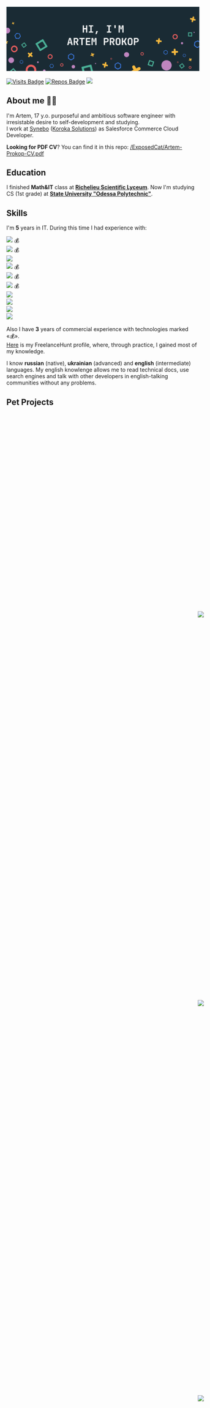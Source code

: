 [![Artem's GitHub Banner](./GitHubHeader.png)](https://github.com/exposedcat)  <!-- Banner by @braydoncoyer -->

[![Visits Badge](https://badges.pufler.dev/visits/exposedcat/exposedcat)](https://github.com/ExposedCat)
[![Repos Badge](https://badges.pufler.dev/repos/exposedcat)](https://github.com/ExposedCat?tab=repositories)
<a href="https://t.me/ExposedCat">![](https://img.shields.io/badge/Telegram-ExposedCat-informational?style=flat&logo=telegram&logoColor=26A5E4&color=26A5E4)</a>
## About me 👨‍💻
I'm Artem, 17 y.o. purposeful and ambitious software engineer with irresistable desire to self-development and studying.  
I work at <a href="https://synebo.io">Synebo</a> (<a href="https://korokasolutions.com">Koroka Solutions</a>) as Salesforce Commerce Cloud Developer.
  
**Looking for PDF CV**? You can find it in this repo: [/ExposedCat/Artem-Prokop-CV.pdf](https://github.com/ExposedCat/ExposedCat/blob/main/Artem-Prokop-CV.pdf)

## Education
I finished **Math&IT** class at **<a href="http://rl.odessa.ua/index.php/en">Richelieu Scientific Lyceum</a>**.
Now I'm studying CS (1st grade) at **<a href="http://op.edu.ua/en">State University "Odessa Polytechnic"</a>**.

## Skills 
I'm **5** years in IT. During this time I had experience with:  

  **![](https://img.shields.io/badge/JavaScript-5%20Years-informational?style=flat&logo=javascript&logoColor=F7DF1E&color=F7DF1E)** 💰  
  **![](https://img.shields.io/badge/Node.JS-4%20Years-informational?style=flat&logo=node.js&logoColor=339933&color=339933)** 💰  
  **![](https://img.shields.io/badge/NPM-4%20Years-informational?style=flat&logo=npm&logoColor=white&color=C21325)**  
  **![](https://img.shields.io/badge/MongoDB-1%20Year-informational?style=flat&logo=mongodb&logoColor=47A248&color=47A248)** 💰  
  **![](https://img.shields.io/badge/Mongoose.JS-1%20Year-informational?style=flat&logo=javascript&logoColor=F7DF1E&color=C21325)** 💰    
  **![](https://img.shields.io/badge/Python%203-1%20Year-informational?style=flat&logo=python&logoColor=FECC00&color=3776AB)** 💰    
  **![](https://img.shields.io/badge/HTML-1%20Year-informational?style=flat&logo=html5&logoColor=E34F26&color=E34F26)**  
  **![](https://img.shields.io/badge/CSS-1%20Year-informational?style=flat&logo=css3&logoColor=1572B6&color=1572B6)**  
  **![](https://img.shields.io/badge/Electron-6%20Months-informational?style=flat&logo=electron&logoColor=61DAFB&color=47848F)**  
  **![](https://img.shields.io/badge/React-2%20Months-informational?style=flat&logo=react&logoColor=61DAFB&color=61DAFB)**  

Also I have **3** years of commercial experience with technologies marked «💰».  
<a href="https://freelancehunt.com/freelancer/Jobgter.html">Here</a> is my FreelanceHunt profile, where, through practice, I gained most of my knowledge.  
  
I know **russian** (native), **ukrainian** (advanced) and **english** (intermediate) languages. My english knowlenge allows me to read technical docs, use search engines and talk with other developers in english-talking communities without any problems.

## Pet Projects

<br>

<a href="https://github.com/exposedcat/snowy">
  <img align="center" style="margin:500px" src="https://github-readme-stats.vercel.app/api/pin/?username=exposedcat&repo=snowy&title_color=ffffff&text_color=c9cacc&icon_color=4AB197&bg_color=1A2B34" />
</a>

<a href="https://github.com/exposedcat/ethereal-y">
  <img align="center" style="margin:500px" src="https://github-readme-stats.vercel.app/api/pin/?username=exposedcat&repo=ethereal-y&title_color=ffffff&text_color=c9cacc&icon_color=4AB197&bg_color=1A2B34" />
</a>

<br>  
<br>  

<a href="https://github.com/exposedcat/meowgram">
  <img align="center" style="margin:500px" src="https://github-readme-stats.vercel.app/api/pin/?username=exposedcat&repo=meowgram&title_color=ffffff&text_color=c9cacc&icon_color=4AB197&bg_color=1A2B34" />
</a>

<a href="https://github.com/exposedcat/goose-desktop-amongus">
  <img align="center" style="margin:500px" src="http://github-readme-stats.vercel.app/api/pin/?username=exposedcat&repo=Goose-Desktop-AmongUS&title_color=ffffff&text_color=c9cacc&icon_color=4AB197&bg_color=1A2B34" />
</a>

## GitHub Stats

<br>

<a href="https://github.com/exposedcat">
  <img align="center" style="margin:0.5rem" src="https://github-readme-stats.vercel.app/api/top-langs/?username=exposedcat&hide=html,css&title_color=ffffff&text_color=c9cacc&icon_color=4AB197&bg_color=1A2B34" />
</a>

<br>

<a href="https://github.com/exposedcat">
  <img align="center" style="margin:0.5rem" src="https://github-readme-stats.vercel.app/api?username=exposedcat&show_icons=true&line_height=27&count_private=true&title_color=ffffff&text_color=c9cacc&icon_color=4AB097&bg_color=1A2B34" alt="Artem's GitHub Stats" />
</a>

<br>
<br>


## Contact
I am available from **8:00 AM** to **10:00 PM** UTC+3 (Kyiv time). Write or call me on:  
 ► Telegram: <a href="https://t.me/ProkopArtem">@ProkopArtem</a> (Work only)  
 ► Telegram: <a href="https://t.me/ExposedCat">@ExposedCat</a> (Non-work only)  
📧 E-Mail: <a href="mailto:artem.prokop.dev@gmail.com">artem.prokop.dev@gmail.com</a>  
📱 Phone: `+38 (094) 94-942-01`  
